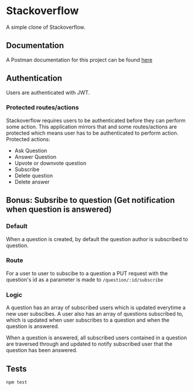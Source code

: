 # Stackoverflow
A simple clone of Stackoverflow.

## Documentation
A Postman documentation for this project can be found [here](https://documenter.getpostman.com/view/4498250/SWT8hKcG)


## Authentication
Users are authenticated with JWT.

### Protected routes/actions
Stackoverflow requires users to be authenticated before they can perform some action. This application mirrors that and some routes/actions are protected which means user has to be authenticated to perform action. 
Protected actions:
- Ask Question
- Answer Question
- Upvote or downvote question
- Subscribe
- Delete question
- Delete answer

## Bonus: Subsribe to question (Get notification when question is answered)
### Default
When a question is created, by default the question author is subscribed to question.

### Route
For a user to user to subscibe to a question a PUT request with the question's id as a parameter is made to 
```/question/:id/subscribe```

### Logic
A question has an array of subscribed users which is updated everytime a new user subscibes. 
A user also has an array of questions subscribed to, which is updated when user subscribes to a question and when the question is answered. 

When a question is answered, all subscribed users contained in a question are traversed through and updated to notify subscribed user that the question has been answered.


## Tests
```npm test```